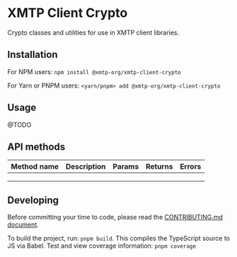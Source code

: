 # XMTP Client Crypto

Crypto classes and utilities for use in XMTP client libraries.

## Installation

For NPM users:
`npm install @xmtp-org/xmtp-client-crypto`

For Yarn or PNPM users:
`<yarn/pnpm> add @xmtp-org/xmtp-client-crypto`

## Usage
@TODO

## API methods

| Method name | Description | Params | Returns | Errors |
|-------------|-------------|--------|---------|--------|
|             |             |        |         |        |
|             |             |        |         |        |
|             |             |        |         |        |

## Developing

Before committing your time to code, please read the [CONTRIBUTING.md document](https://github.com/xmtp-org/xmtp-js-sdk/blob/main/CONTRIBUTING.md).

To build the project, run: `pnpm build`. This compiles the TypeScript source to JS via Babel.
Test and view coverage information: `pnpm coverage`

